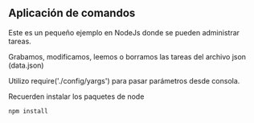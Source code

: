 ## Aplicación de comandos

Este es un pequeño ejemplo en NodeJs donde se pueden
administrar tareas.

Grabamos, modificamos, leemos o borramos las tareas del 
archivo json (data.json)

Utilizo require('./config/yargs') para pasar parámetros desde consola.

Recuerden instalar los paquetes de node

```
npm install
```
